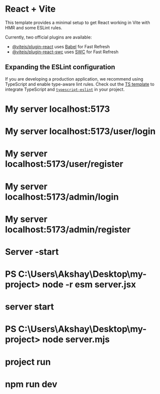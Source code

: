 # React + Vite

This template provides a minimal setup to get React working in Vite with HMR and some ESLint rules.

Currently, two official plugins are available:

- [@vitejs/plugin-react](https://github.com/vitejs/vite-plugin-react/blob/main/packages/plugin-react/README.md) uses [Babel](https://babeljs.io/) for Fast Refresh
- [@vitejs/plugin-react-swc](https://github.com/vitejs/vite-plugin-react-swc) uses [SWC](https://swc.rs/) for Fast Refresh

## Expanding the ESLint configuration

If you are developing a production application, we recommend using TypeScript and enable type-aware lint rules. Check out the [TS template](https://github.com/vitejs/vite/tree/main/packages/create-vite/template-react-ts) to integrate TypeScript and [`typescript-eslint`](https://typescript-eslint.io) in your project.


# My server localhost:5173
# My server localhost:5173/user/login
# My server localhost:5173/user/register
# My server localhost:5173/admin/login
# My server localhost:5173/admin/register

# Server -start 
# PS C:\Users\Akshay\Desktop\my-project> node -r esm server.jsx

# server start
# PS C:\Users\Akshay\Desktop\my-project> node server.mjs

# project run
# npm run dev


